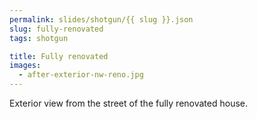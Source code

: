 ```yaml
---
permalink: slides/shotgun/{{ slug }}.json
slug: fully-renovated
tags: shotgun

title: Fully renovated
images:
  - after-exterior-nw-reno.jpg
---
```

Exterior view from the street of the fully renovated house.